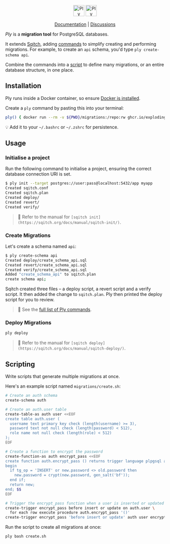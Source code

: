 <p align="center">
  <img alt="Ply logo" height="35" src="https://github.com/explodinglabs/ply/blob/main/.images/logo-light.png?raw=true#gh-light-mode-only" />
  <img alt="Ply logo" height="35" src="https://github.com/explodinglabs/ply/blob/main/.images/logo-dark.png?raw=true#gh-dark-mode-only" />
</p>

<p align="center">
  <a href="https://github.com/explodinglabs/ply/wiki">Documentation</a> |
  <a href="https://github.com/explodinglabs/ply/discussions">Discussions</a>
</p>

_Ply_ is a **migration tool** for PostgreSQL databases.

It extends [Sqitch](https://sqitch.org/), adding [commands](/COMMANDS.md) to
simplify creating and performing migrations. For example, to create an `api`
schema, you'd type `ply create-schema api`.

Combine the commands into a [script](#scripting) to define many migrations, or
an entire database structure, in one place.

## Installation

Ply runs inside a Docker container, so ensure [Docker is
installed](https://docs.docker.com/get-docker/).

Create a `ply` command by pasting this into your terminal:

```sh
ply() { docker run --rm -v ${PWD}/migrations:/repo:rw ghcr.io/explodinglabs/ply bash -c '"$@"' -- "$@" }
```

💡 Add it to your `~/.bashrc` or `~/.zshrc` for persistence.

## Usage

### Initialise a project

Run the following command to initialise a project, ensuring the correct
database connection URI is set.

```sh
$ ply init --target postgres://user:pass@localhost:5432/app myapp
Created sqitch.conf
Created sqitch.plan
Created deploy/
Created revert/
Created verify/
```

> 📖 Refer to the manual for `[sqitch init](https://sqitch.org/docs/manual/sqitch-init/)`.

### Create Migrations

Let's create a schema named `api`:

```sh
$ ply create-schema api
Created deploy/create_schema_api.sql
Created revert/create_schema_api.sql
Created verify/create_schema_api.sql
Added "create_schema_api" to sqitch.plan
create schema api;
```

Sqitch created three files – a deploy script, a revert script and a verify
script. It then added the change to `sqitch.plan`. Ply then printed the deploy
script for you to review.

> 📖 See the [full list of Ply commands](/COMMANDS.md).

### Deploy Migrations

```sh
ply deploy
```

> 📖 Refer to the manual for `[sqitch deploy](https://sqitch.org/docs/manual/sqitch-deploy/)`.

## Scripting

Write scripts that generate multiple migrations at once.

Here's an example script named `migrations/create.sh`:

```sh
# Create an auth schema
create-schema auth

# Create an auth.user table
create-table-as auth user <<EOF
create table auth.user (
  username text primary key check (length(username) >= 3),
  password text not null check (length(password) < 512),
  role name not null check (length(role) < 512)
);
EOF

# Create a function to encrypt the password
create-function-as auth encrypt_pass <<EOF
create function auth.encrypt_pass () returns trigger language plpgsql as $$
begin
  if tg_op = 'INSERT' or new.password <> old.password then
    new.password = crypt(new.password, gen_salt('bf'));
  end if;
  return new;
end; $$
EOF

# Trigger the encrypt_pass function when a user is inserted or updated
create-trigger encrypt_pass before insert or update on auth.user \
  for each row execute procedure auth.encrypt_pass '()'
create-trigger encrypt_pass 'before insert or update' auth user encrypt_pass
```

Run the script to create all migrations at once:

```sh
ply bash create.sh
```
